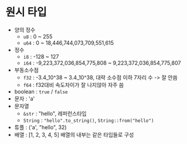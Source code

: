 # 원시 타입

- 양의 정수  
	- `u8`  : 0 ~ 255
	- `u64` : 0 ~ 18,446,744,073,709,551,615 
- 정수
	- `i8` : -128 ~ 127 
	- `i64` : -9,223,372,036,854,775,808 ~ 9,223,372,036,854,775,807
- 부동소수점 
	- `f32` : -3.4_10^38 ~ 3.4_10^38, 대략 소수점 이하 7자리 수 -> 잘 안씀
	- `f64` : f32대비 속도차이가 잘 나지않아 자주 씀 
- boolean : `true` / `false`
- 문자 : 'a'
- 문자열
	- `&str` : "hello", 레퍼런스타입
	- `String` : `"hello".to_string()`, `String::from("hello")`
- 튜플 : ('a', "hello", 32)
- 배열 : \[1, 2, 3, 4, 5] 배열의 내부는 같은 타입들로 구성